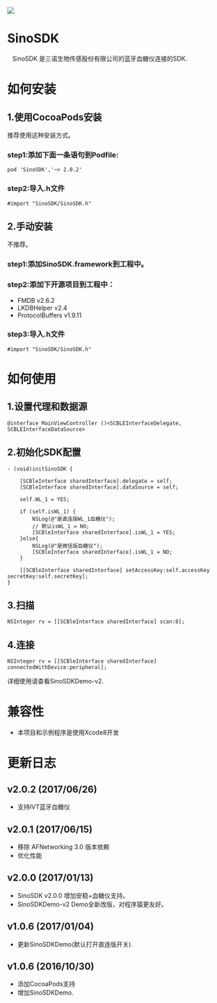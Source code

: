 
![](logo.png)

# SinoSDK

    SinoSDK 是三诺生物传感股份有限公司的蓝牙血糖仪连接的SDK.
    
# 如何安装

## 1.使用CocoaPods安装

推荐使用这种安装方式。

### step1:添加下面一条语句到Podfile:
````
pod 'SinoSDK','~> 2.0.2'
````
### step2:导入.h文件
````objc
#import "SinoSDK/SinoSDK.h"
````

## 2.手动安装
不推荐。

### step1:添加SinoSDK.framework到工程中。

### step2:添加下开源项目到工程中：

- FMDB v2.6.2
- LKDBHelper v2.4
- ProtocolBuffers v1.9.11

### step3:导入.h文件
````objc
#import "SinoSDK/SinoSDK.h"
````


# 如何使用

## 1.设置代理和数据源

```objc
@interface MainViewController ()<SCBLEInterfaceDelegate, SCBLEInterfaceDataSource>
```

## 2.初始化SDK配置

```objc
- (void)initSinoSDK {
    
    [SCBleInterface sharedInterface].delegate = self;
    [SCBleInterface sharedInterface].dataSource = self;
    
    self.WL_1 = YES;
    
    if (self.isWL_1) {
        NSLog(@"是直连版WL_1血糖仪");
        // 默认isWL_1 = NO;
        [SCBleInterface sharedInterface].isWL_1 = YES;
    }else{
        NSLog(@"是微信版血糖仪");
        [SCBleInterface sharedInterface].isWL_1 = NO;
    }
    
    [[SCBleInterface sharedInterface] setAccessKey:self.accessKey secretKey:self.secretKey];
}
```

## 3.扫描

```objc
NSInteger rv = [[SCBleInterface sharedInterface] scan:8];
```

## 4.连接

```objc
NSInteger rv = [[SCBleInterface sharedInterface] connectedWithDevice:peripheral];
```

详细使用请查看SinoSDKDemo-v2.

# 兼容性
- 本项目和示例程序是使用Xcode8开发

# 更新日志

## v2.0.2 (2017/06/26)

- 支持IVT蓝牙血糖仪

## v2.0.1 (2017/06/15)

- 移除 AFNetworking 3.0 版本依赖
- 优化性能

## v2.0.0 (2017/01/13)
- SinoSDK v2.0.0 增加安稳+血糖仪支持。
- SinoSDKDemo-v2 Demo全新改版，对程序猿更友好。

## v1.0.6 (2017/01/04)
- 更新SinoSDKDemo(默认打开直连版开关).

## v1.0.6 (2016/10/30)
- 添加CocoaPods支持
- 增加SinoSDKDemo.
